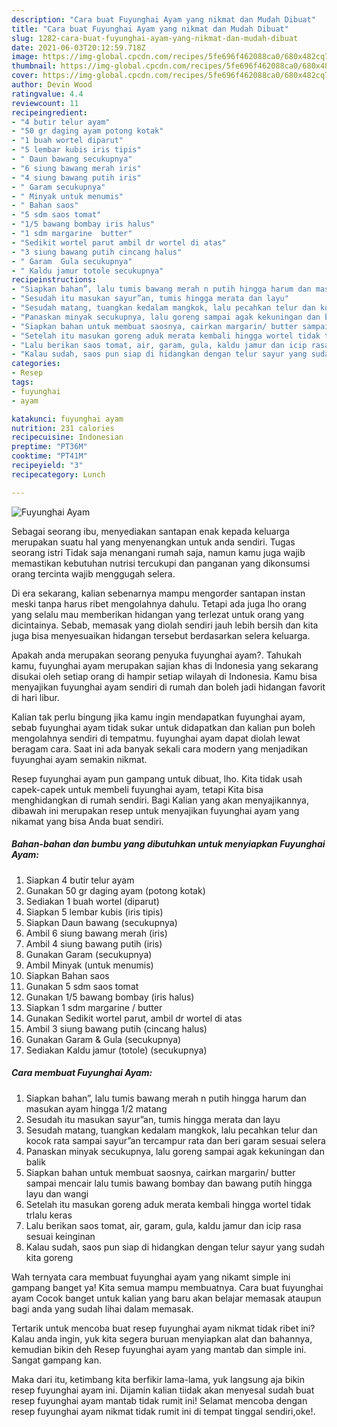 ```yaml
---
description: "Cara buat Fuyunghai Ayam yang nikmat dan Mudah Dibuat"
title: "Cara buat Fuyunghai Ayam yang nikmat dan Mudah Dibuat"
slug: 1282-cara-buat-fuyunghai-ayam-yang-nikmat-dan-mudah-dibuat
date: 2021-06-03T20:12:59.718Z
image: https://img-global.cpcdn.com/recipes/5fe696f462088ca0/680x482cq70/fuyunghai-ayam-foto-resep-utama.jpg
thumbnail: https://img-global.cpcdn.com/recipes/5fe696f462088ca0/680x482cq70/fuyunghai-ayam-foto-resep-utama.jpg
cover: https://img-global.cpcdn.com/recipes/5fe696f462088ca0/680x482cq70/fuyunghai-ayam-foto-resep-utama.jpg
author: Devin Wood
ratingvalue: 4.4
reviewcount: 11
recipeingredient:
- "4 butir telur ayam"
- "50 gr daging ayam potong kotak"
- "1 buah wortel diparut"
- "5 lembar kubis iris tipis"
- " Daun bawang secukupnya"
- "6 siung bawang merah iris"
- "4 siung bawang putih iris"
- " Garam secukupnya"
- " Minyak untuk menumis"
- " Bahan saos"
- "5 sdm saos tomat"
- "1/5 bawang bombay iris halus"
- "1 sdm margarine  butter"
- "Sedikit wortel parut ambil dr wortel di atas"
- "3 siung bawang putih cincang halus"
- " Garam  Gula secukupnya"
- " Kaldu jamur totole secukupnya"
recipeinstructions:
- "Siapkan bahan”, lalu tumis bawang merah n putih hingga harum dan masukan ayam hingga 1/2 matang"
- "Sesudah itu masukan sayur”an, tumis hingga merata dan layu"
- "Sesudah matang, tuangkan kedalam mangkok, lalu pecahkan telur dan kocok rata sampai sayur”an tercampur rata dan beri garam sesuai selera"
- "Panaskan minyak secukupnya, lalu goreng sampai agak kekuningan dan balik"
- "Siapkan bahan untuk membuat saosnya, cairkan margarin/ butter sampai mencair lalu tumis bawang bombay dan bawang putih hingga layu dan wangi"
- "Setelah itu masukan goreng aduk merata kembali hingga wortel tidak trlalu keras"
- "Lalu berikan saos tomat, air, garam, gula, kaldu jamur dan icip rasa sesuai keinginan"
- "Kalau sudah, saos pun siap di hidangkan dengan telur sayur yang sudah kita goreng"
categories:
- Resep
tags:
- fuyunghai
- ayam

katakunci: fuyunghai ayam 
nutrition: 231 calories
recipecuisine: Indonesian
preptime: "PT36M"
cooktime: "PT41M"
recipeyield: "3"
recipecategory: Lunch

---
```



![Fuyunghai Ayam](https://img-global.cpcdn.com/recipes/5fe696f462088ca0/680x482cq70/fuyunghai-ayam-foto-resep-utama.jpg)

Sebagai seorang ibu, menyediakan santapan enak kepada keluarga merupakan suatu hal yang menyenangkan untuk anda sendiri. Tugas seorang istri Tidak saja menangani rumah saja, namun kamu juga wajib memastikan kebutuhan nutrisi tercukupi dan panganan yang dikonsumsi orang tercinta wajib menggugah selera.

Di era  sekarang, kalian sebenarnya mampu mengorder santapan instan meski tanpa harus ribet mengolahnya dahulu. Tetapi ada juga lho orang yang selalu mau memberikan hidangan yang terlezat untuk orang yang dicintainya. Sebab, memasak yang diolah sendiri jauh lebih bersih dan kita juga bisa menyesuaikan hidangan tersebut berdasarkan selera keluarga. 



Apakah anda merupakan seorang penyuka fuyunghai ayam?. Tahukah kamu, fuyunghai ayam merupakan sajian khas di Indonesia yang sekarang disukai oleh setiap orang di hampir setiap wilayah di Indonesia. Kamu bisa menyajikan fuyunghai ayam sendiri di rumah dan boleh jadi hidangan favorit di hari libur.

Kalian tak perlu bingung jika kamu ingin mendapatkan fuyunghai ayam, sebab fuyunghai ayam tidak sukar untuk didapatkan dan kalian pun boleh mengolahnya sendiri di tempatmu. fuyunghai ayam dapat diolah lewat beragam cara. Saat ini ada banyak sekali cara modern yang menjadikan fuyunghai ayam semakin nikmat.

Resep fuyunghai ayam pun gampang untuk dibuat, lho. Kita tidak usah capek-capek untuk membeli fuyunghai ayam, tetapi Kita bisa menghidangkan di rumah sendiri. Bagi Kalian yang akan menyajikannya, dibawah ini merupakan resep untuk menyajikan fuyunghai ayam yang nikamat yang bisa Anda buat sendiri.

<!--inarticleads1-->

##### Bahan-bahan dan bumbu yang dibutuhkan untuk menyiapkan Fuyunghai Ayam:

1. Siapkan 4 butir telur ayam
1. Gunakan 50 gr daging ayam (potong kotak)
1. Sediakan 1 buah wortel (diparut)
1. Siapkan 5 lembar kubis (iris tipis)
1. Siapkan  Daun bawang (secukupnya)
1. Ambil 6 siung bawang merah (iris)
1. Ambil 4 siung bawang putih (iris)
1. Gunakan  Garam (secukupnya)
1. Ambil  Minyak (untuk menumis)
1. Siapkan  Bahan saos
1. Gunakan 5 sdm saos tomat
1. Gunakan 1/5 bawang bombay (iris halus)
1. Siapkan 1 sdm margarine / butter
1. Gunakan Sedikit wortel parut, ambil dr wortel di atas
1. Ambil 3 siung bawang putih (cincang halus)
1. Gunakan  Garam &amp; Gula (secukupnya)
1. Sediakan  Kaldu jamur (totole) (secukupnya)




<!--inarticleads2-->

##### Cara membuat Fuyunghai Ayam:

1. Siapkan bahan”, lalu tumis bawang merah n putih hingga harum dan masukan ayam hingga 1/2 matang
1. Sesudah itu masukan sayur”an, tumis hingga merata dan layu
1. Sesudah matang, tuangkan kedalam mangkok, lalu pecahkan telur dan kocok rata sampai sayur”an tercampur rata dan beri garam sesuai selera
1. Panaskan minyak secukupnya, lalu goreng sampai agak kekuningan dan balik
1. Siapkan bahan untuk membuat saosnya, cairkan margarin/ butter sampai mencair lalu tumis bawang bombay dan bawang putih hingga layu dan wangi
1. Setelah itu masukan goreng aduk merata kembali hingga wortel tidak trlalu keras
1. Lalu berikan saos tomat, air, garam, gula, kaldu jamur dan icip rasa sesuai keinginan
1. Kalau sudah, saos pun siap di hidangkan dengan telur sayur yang sudah kita goreng




Wah ternyata cara membuat fuyunghai ayam yang nikamt simple ini gampang banget ya! Kita semua mampu membuatnya. Cara buat fuyunghai ayam Cocok banget untuk kalian yang baru akan belajar memasak ataupun bagi anda yang sudah lihai dalam memasak.

Tertarik untuk mencoba buat resep fuyunghai ayam nikmat tidak ribet ini? Kalau anda ingin, yuk kita segera buruan menyiapkan alat dan bahannya, kemudian bikin deh Resep fuyunghai ayam yang mantab dan simple ini. Sangat gampang kan. 

Maka dari itu, ketimbang kita berfikir lama-lama, yuk langsung aja bikin resep fuyunghai ayam ini. Dijamin kalian tiidak akan menyesal sudah buat resep fuyunghai ayam mantab tidak rumit ini! Selamat mencoba dengan resep fuyunghai ayam nikmat tidak rumit ini di tempat tinggal sendiri,oke!.

